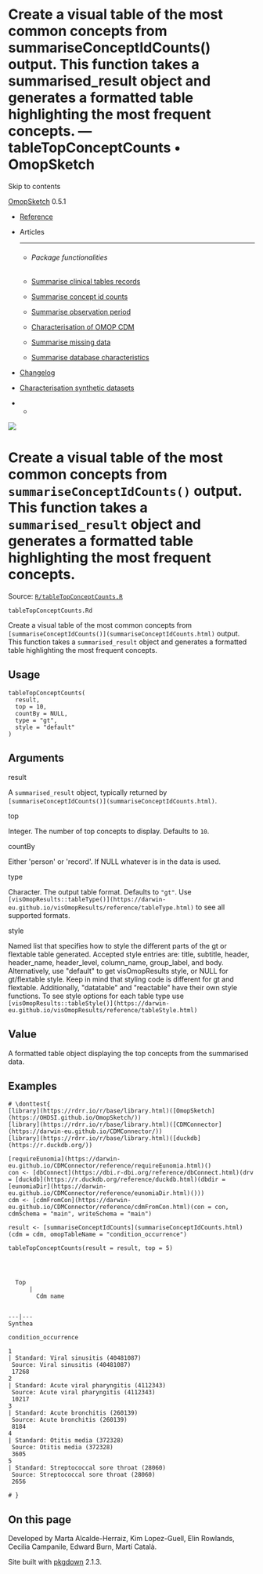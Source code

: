# Create a visual table of the most common concepts from summariseConceptIdCounts() output. This function takes a summarised_result object and generates a formatted table highlighting the most frequent concepts. — tableTopConceptCounts • OmopSketch

Skip to contents

[OmopSketch](../index.html) 0.5.1

  * [Reference](../reference/index.html)
  * Articles
    * * * *

    * ###### Package functionalities

    * [Summarise clinical tables records](../articles/summarise_clinical_tables_records.html)
    * [Summarise concept id counts](../articles/summarise_concept_id_counts.html)
    * [Summarise observation period](../articles/summarise_observation_period.html)
    * [Characterisation of OMOP CDM](../articles/characterisation.html)
    * [Summarise missing data](../articles/missing_data.html)
    * [Summarise database characteristics](../articles/database_characteristics.html)
  * [Changelog](../news/index.html)
  * [Characterisation synthetic datasets](https://dpa-pde-oxford.shinyapps.io/OmopSketchCharacterisation/)


  *   * [](https://github.com/OHDSI/OmopSketch/)



![](../logo.png)

# Create a visual table of the most common concepts from `summariseConceptIdCounts()` output. This function takes a `summarised_result` object and generates a formatted table highlighting the most frequent concepts.

Source: [`R/tableTopConceptCounts.R`](https://github.com/OHDSI/OmopSketch/blob/main/R/tableTopConceptCounts.R)

`tableTopConceptCounts.Rd`

Create a visual table of the most common concepts from `[summariseConceptIdCounts()](summariseConceptIdCounts.html)` output. This function takes a `summarised_result` object and generates a formatted table highlighting the most frequent concepts.

## Usage
    
    
    tableTopConceptCounts(
      result,
      top = 10,
      countBy = NULL,
      type = "gt",
      style = "default"
    )

## Arguments

result
    

A `summarised_result` object, typically returned by `[summariseConceptIdCounts()](summariseConceptIdCounts.html)`.

top
    

Integer. The number of top concepts to display. Defaults to `10`.

countBy
    

Either 'person' or 'record'. If NULL whatever is in the data is used.

type
    

Character. The output table format. Defaults to `"gt"`. Use `[visOmopResults::tableType()](https://darwin-eu.github.io/visOmopResults/reference/tableType.html)` to see all supported formats.

style
    

Named list that specifies how to style the different parts of the gt or flextable table generated. Accepted style entries are: title, subtitle, header, header_name, header_level, column_name, group_label, and body. Alternatively, use "default" to get visOmopResults style, or NULL for gt/flextable style. Keep in mind that styling code is different for gt and flextable. Additionally, "datatable" and "reactable" have their own style functions. To see style options for each table type use `[visOmopResults::tableStyle()](https://darwin-eu.github.io/visOmopResults/reference/tableStyle.html)`

## Value

A formatted table object displaying the top concepts from the summarised data.

## Examples
    
    
    # \donttest{
    [library](https://rdrr.io/r/base/library.html)([OmopSketch](https://OHDSI.github.io/OmopSketch/))
    [library](https://rdrr.io/r/base/library.html)([CDMConnector](https://darwin-eu.github.io/CDMConnector/))
    [library](https://rdrr.io/r/base/library.html)([duckdb](https://r.duckdb.org/))
    
    [requireEunomia](https://darwin-eu.github.io/CDMConnector/reference/requireEunomia.html)()
    con <- [dbConnect](https://dbi.r-dbi.org/reference/dbConnect.html)(drv = [duckdb](https://r.duckdb.org/reference/duckdb.html)(dbdir = [eunomiaDir](https://darwin-eu.github.io/CDMConnector/reference/eunomiaDir.html)()))
    cdm <- [cdmFromCon](https://darwin-eu.github.io/CDMConnector/reference/cdmFromCon.html)(con = con, cdmSchema = "main", writeSchema = "main")
    
    result <- [summariseConceptIdCounts](summariseConceptIdCounts.html)(cdm = cdm, omopTableName = "condition_occurrence")
    
    tableTopConceptCounts(result = result, top = 5)
    
    
    
    
      Top
          | 
            Cdm name
          
          
    ---|---  
    Synthea
          
    condition_occurrence
          
    1
    | Standard: Viral sinusitis (40481087)   
     Source: Viral sinusitis (40481087)   
     17268  
    2
    | Standard: Acute viral pharyngitis (4112343)   
     Source: Acute viral pharyngitis (4112343)   
     10217  
    3
    | Standard: Acute bronchitis (260139)   
     Source: Acute bronchitis (260139)   
     8184  
    4
    | Standard: Otitis media (372328)   
     Source: Otitis media (372328)   
     3605  
    5
    | Standard: Streptococcal sore throat (28060)   
     Source: Streptococcal sore throat (28060)   
     2656  
      
    # }
    

## On this page

Developed by Marta Alcalde-Herraiz, Kim Lopez-Guell, Elin Rowlands, Cecilia Campanile, Edward Burn, Martí Català.

Site built with [pkgdown](https://pkgdown.r-lib.org/) 2.1.3.
